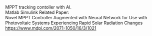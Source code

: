 MPPT tracking contoller with AI.\
Matlab Simulink
Related Paper:\
Novel MPPT Controller Augmented with Neural Network for Use with Photovoltaic Systems Experiencing Rapid Solar Radiation Changes\
https://www.mdpi.com/2071-1050/16/3/1021
